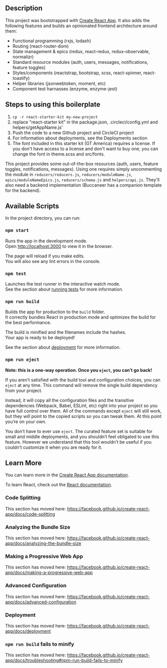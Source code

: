 

## Description
This project was bootstrapped with [Create React App](https://github.com/facebook/create-react-app). It also adds the following features and builds an opinionated frontend architecture around them:
- Functional programming (rxjs, lodash)
- Routing (react-router-dom)
- State management & epics (redux, react-redux, redux-observable, normalizr)
- Standard resource modules (auth, users, messages, notifications, feature toggles)
- Styles/components (reactstrap, bootstrap, scss, react-spinner, react-toastify)
- Helper libraries (jsonwebtoken, moment, etc)
- Component test harnasses (enzyme, enzyme-jest)

## Steps to using this boilerplate
1. `cp -r react-starter-kit my-new-project`
2. replace "react-starter kit" in the package.json, .circleci/config.yml and helpers/getAppName.js'
3. Push the code to a new Github project and CircleCI project
4. For information about deployments, see the Deployments section
5. The font included in this starter kit (GT America) requires a license. If you don't have access to a license and don't want to buy one, you can change the font in theme.scss and src/fonts.

This project provides some out-of-the-box resources (auth, users, feature toggles, notifications, messages). Using one requires simply uncommenting the module in `reducers/reducers.js`, `reducers/moduleName.js`, `epics/moduleNameEpics.js`, `reducers/schema.js` and `helpers/api.js`. They'll also need a backend implementation (Buccaneer has a companion template for the backend).

## Available Scripts

In the project directory, you can run:

### `npm start`

Runs the app in the development mode.<br>
Open [http://localhost:3000](http://localhost:3000) to view it in the browser.

The page will reload if you make edits.<br>
You will also see any lint errors in the console.

### `npm test`

Launches the test runner in the interactive watch mode.<br>
See the section about [running tests](https://facebook.github.io/create-react-app/docs/running-tests) for more information.

### `npm run build`

Builds the app for production to the `build` folder.<br>
It correctly bundles React in production mode and optimizes the build for the best performance.

The build is minified and the filenames include the hashes.<br>
Your app is ready to be deployed!

See the section about [deployment](https://facebook.github.io/create-react-app/docs/deployment) for more information.

### `npm run eject`

**Note: this is a one-way operation. Once you `eject`, you can’t go back!**

If you aren’t satisfied with the build tool and configuration choices, you can `eject` at any time. This command will remove the single build dependency from your project.

Instead, it will copy all the configuration files and the transitive dependencies (Webpack, Babel, ESLint, etc) right into your project so you have full control over them. All of the commands except `eject` will still work, but they will point to the copied scripts so you can tweak them. At this point you’re on your own.

You don’t have to ever use `eject`. The curated feature set is suitable for small and middle deployments, and you shouldn’t feel obligated to use this feature. However we understand that this tool wouldn’t be useful if you couldn’t customize it when you are ready for it.

## Learn More

You can learn more in the [Create React App documentation](https://facebook.github.io/create-react-app/docs/getting-started).

To learn React, check out the [React documentation](https://reactjs.org/).

### Code Splitting

This section has moved here: https://facebook.github.io/create-react-app/docs/code-splitting

### Analyzing the Bundle Size

This section has moved here: https://facebook.github.io/create-react-app/docs/analyzing-the-bundle-size

### Making a Progressive Web App

This section has moved here: https://facebook.github.io/create-react-app/docs/making-a-progressive-web-app

### Advanced Configuration

This section has moved here: https://facebook.github.io/create-react-app/docs/advanced-configuration

### Deployment

This section has moved here: https://facebook.github.io/create-react-app/docs/deployment

### `npm run build` fails to minify

This section has moved here: https://facebook.github.io/create-react-app/docs/troubleshooting#npm-run-build-fails-to-minify
